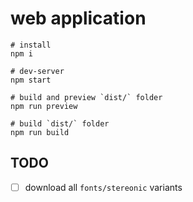 # web application

```shell
# install
npm i

# dev-server
npm start

# build and preview `dist/` folder
npm run preview

# build `dist/` folder
npm run build

```

## TODO

- [ ] download all `fonts/stereonic` variants

